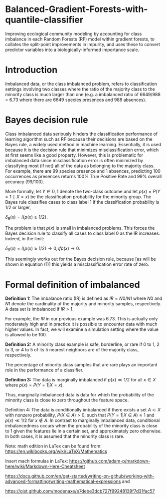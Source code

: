 # Balanced-Gradient-Forests-with-quantile-classifier
Improving ecological community modeling by accounting for class imbalance in each Random Forests (RF) model within gradient forests, to collates the split-point improvements in impurity, and uses these to convert predictor variables into a biologically-informed importance scale.

# Introduction
Imbalanced data, or the class imbalanced problem, refers to classification settings involving two classes where the ratio of the majority class to the minority class is much larger than one (e.g. a imbalanced ratio of 6649/988 = 6.73 where there are 6649 species presences and 988 absences).

# Bayes decision rule
Class imbalanced data seriously hinders the classification performance of learning algorithm such as RF because their decisions are based on the Bayes rule, a widely used method in machine learning. Essentially, it is used because it is the decision rule that minimizes misclassification error, which at first seems like a good property. However, this is problematic for imbalanced data since misclassification error is often minimized by classifying most (if not) all of the data as belonging to the majority class. For example, there are 99 species presence and 1 absences, predicting 100 occurrences as presences returns 100% True Positive Rate and 99% overall accuracy (99/100).

More formally, let $`Y∈{0,1}`$ denote the two-class outcome and let $`p(x)=P(Y=1∣X=x)`$ be the classification probability for the minority group. The Bayes rule classifies cases to class label 1 if the classification probability is 1/2 or larger,


$`δ_{B}(x)=I\left\{p(x)≥1/2\right\}`$.

The problem is that $`p(x)`$ is small in imbalanced problems. This forces the Bayes decision rule to classify all cases to class label 0 as the IR increases. Indeed, in the limit:


$`δ_{B}(x)=I\left\{p(x)≥1/2\right\}→0,if p(x)→0`$.


This seemingly works out for the Bayes decision rule, because [as will be shown in equation (1)] this yields a misclassification error rate of zero.

# Formal definition of imbalanced
**Definition 1:** The imbalance ratio (IR) is defined as $`IR=N0/N1`$ where $`N0`$ and $`N1`$ denote the cardinality of the majority and minority samples, respectively. A data set is imbalanced if $`IR > 1`$.

For example, the $`IR`$ in our previous example was 6.73. This is actually only moderately high and in practice it is possible to encounter data with much higher values. In fact, we will examine a simulation setting where the value is allowed to be 100.

**Definition 2:** A minority class example is safe, borderline, or rare if 0 to 1, 2 to 3, or 4 to 5 of its 5 nearest neighbors are of the majority class, respectively.

The percentage of minority class samples that are rare plays an important role in the performance of a classifier.

**Definition 3:** The data is marginally imbalanced if $`p(x)≪1/2`$ for all $`x∈X`$ where $`p(x)=P(Y=1|X=x)`$.

Thus, marginally imbalanced data is data for which the probability of the minority class is close to zero throughout the feature space.

Definition 4: The data is conditionally imbalanced if there exists a set $`A⊂X`$ with nonzero probability, $`P(X∈A)>0`$, such that $`P(Y=1|X∈A)≈1`$ and $`p(x)≪1/2`$ for $`x∉A`$.
In contrast to marginally imbalanced data, conditional imbalancedness occurs when the probability of the minority class is close to 1 given the features lie in a certain set, and approximately zero otherwise. In both cases, it is assumed that the minority class is rare.


Note: math edition in LaTex can be found from: 
https://en.wikibooks.org/wiki/LaTeX/Mathematics


Insert mach formulas in LaTex:
https://github.com/adam-p/markdown-here/wiki/Markdown-Here-Cheatsheet


https://docs.github.com/en/get-started/writing-on-github/working-with-advanced-formatting/writing-mathematical-expressions and


https://gist.github.com/modenaxe/e7debe3dcb727f99248139f7d31fac57




